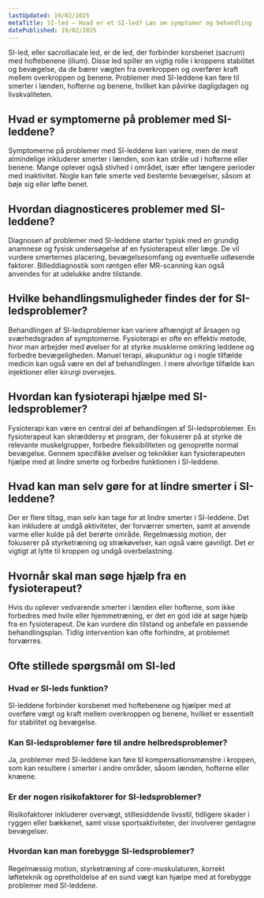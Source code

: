 ```yaml
---
lastUpdated: 19/02/2025
metaTitle: SI-led – Hvad er et SI-led? Læs om symptomer og behandling
datePublished: 19/02/2025
---
```


SI-led, eller sacroiliacale led, er de led, der forbinder korsbenet (sacrum) med hoftebenene (ilium). Disse led spiller en vigtig rolle i kroppens stabilitet og bevægelse, da de bærer vægten fra overkroppen og overfører kraft mellem overkroppen og benene. Problemer med SI-leddene kan føre til smerter i lænden, hofterne og benene, hvilket kan påvirke dagligdagen og livskvaliteten.

## Hvad er symptomerne på problemer med SI-leddene?

Symptomerne på problemer med SI-leddene kan variere, men de mest almindelige inkluderer smerter i lænden, som kan stråle ud i hofterne eller benene. Mange oplever også stivhed i området, især efter længere perioder med inaktivitet. Nogle kan føle smerte ved bestemte bevægelser, såsom at bøje sig eller løfte benet.

## Hvordan diagnosticeres problemer med SI-leddene?

Diagnosen af problemer med SI-leddene starter typisk med en grundig anamnese og fysisk undersøgelse af en fysioterapeut eller læge. De vil vurdere smerternes placering, bevægelsesomfang og eventuelle udløsende faktorer. Billeddiagnostik som røntgen eller MR-scanning kan også anvendes for at udelukke andre tilstande.

## Hvilke behandlingsmuligheder findes der for SI-ledsproblemer?

Behandlingen af SI-ledsproblemer kan variere afhængigt af årsagen og sværhedsgraden af symptomerne. Fysioterapi er ofte en effektiv metode, hvor man arbejder med øvelser for at styrke musklerne omkring leddene og forbedre bevægeligheden. Manuel terapi, akupunktur og i nogle tilfælde medicin kan også være en del af behandlingen. I mere alvorlige tilfælde kan injektioner eller kirurgi overvejes.

## Hvordan kan fysioterapi hjælpe med SI-ledsproblemer?

Fysioterapi kan være en central del af behandlingen af SI-ledsproblemer. En fysioterapeut kan skræddersy et program, der fokuserer på at styrke de relevante muskelgrupper, forbedre fleksibiliteten og genoprette normal bevægelse. Gennem specifikke øvelser og teknikker kan fysioterapeuten hjælpe med at lindre smerte og forbedre funktionen i SI-leddene.

## Hvad kan man selv gøre for at lindre smerter i SI-leddene?

Der er flere tiltag, man selv kan tage for at lindre smerter i SI-leddene. Det kan inkludere at undgå aktiviteter, der forværrer smerten, samt at anvende varme eller kulde på det berørte område. Regelmæssig motion, der fokuserer på styrketræning og strækøvelser, kan også være gavnligt. Det er vigtigt at lytte til kroppen og undgå overbelastning.

## Hvornår skal man søge hjælp fra en fysioterapeut?

Hvis du oplever vedvarende smerter i lænden eller hofterne, som ikke forbedres med hvile eller hjemmetræning, er det en god idé at søge hjælp fra en fysioterapeut. De kan vurdere din tilstand og anbefale en passende behandlingsplan. Tidlig intervention kan ofte forhindre, at problemet forværres.

## Ofte stillede spørgsmål om SI-led

### Hvad er SI-leds funktion?

SI-leddene forbinder korsbenet med hoftebenene og hjælper med at overføre vægt og kraft mellem overkroppen og benene, hvilket er essentielt for stabilitet og bevægelse.

### Kan SI-ledsproblemer føre til andre helbredsproblemer?

Ja, problemer med SI-leddene kan føre til kompensationsmønstre i kroppen, som kan resultere i smerter i andre områder, såsom lænden, hofterne eller knæene.

### Er der nogen risikofaktorer for SI-ledsproblemer?

Risikofaktorer inkluderer overvægt, stillesiddende livsstil, tidligere skader i ryggen eller bækkenet, samt visse sportsaktiviteter, der involverer gentagne bevægelser.

### Hvordan kan man forebygge SI-ledsproblemer?

Regelmæssig motion, styrketræning af core-muskulaturen, korrekt løfteteknik og opretholdelse af en sund vægt kan hjælpe med at forebygge problemer med SI-leddene.
